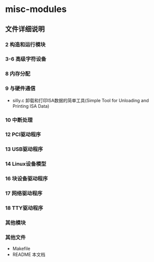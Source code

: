 misc-modules
============

文件详细说明
------------

### 2 构造和运行模块

### 3-6 高级字符设备

### 8 内存分配

### 9 与硬件通信
* silly.c
  卸载和打印ISA数据的简单工具(Simple Tool for Unloading and Printing ISA Data)

### 10 中断处理

### 12 PCI驱动程序

### 13 USB驱动程序

### 14 Linux设备模型

### 16 块设备驱动程序

### 17 网络驱动程序

### 18 TTY驱动程序

### 其他模块

### 其他文件
* Makefile
* README          本文档
